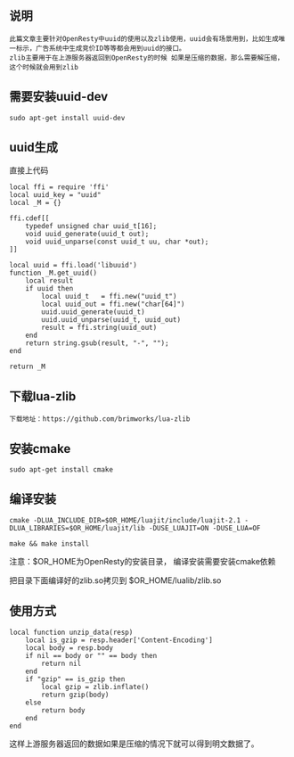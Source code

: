## 说明

```
此篇文章主要针对OpenResty中uuid的使用以及zlib使用，uuid会有场景用到，比如生成唯一标示，广告系统中生成竞价ID等等都会用到uuid的接口。
zlib主要用于在上游服务器返回到OpenResty的时候 如果是压缩的数据，那么需要解压缩，这个时候就会用到zlib
```

## 需要安装uuid-dev

```
sudo apt-get install uuid-dev
```

## uuid生成

直接上代码

```
local ffi = require 'ffi'
local uuid_key = "uuid"
local _M = {}

ffi.cdef[[
    typedef unsigned char uuid_t[16];
    void uuid_generate(uuid_t out);
    void uuid_unparse(const uuid_t uu, char *out);
]]

local uuid = ffi.load('libuuid')
function _M.get_uuid()
    local result
    if uuid then
        local uuid_t   = ffi.new("uuid_t")
        local uuid_out = ffi.new("char[64]")
        uuid.uuid_generate(uuid_t)
        uuid.uuid_unparse(uuid_t, uuid_out)
        result = ffi.string(uuid_out)
    end
    return string.gsub(result, "-", "");
end

return _M
```



## 下载lua-zlib

```
下载地址：https://github.com/brimworks/lua-zlib
```

## 安装cmake

```
sudo apt-get install cmake
```

## 编译安装

```
cmake -DLUA_INCLUDE_DIR=$OR_HOME/luajit/include/luajit-2.1 -DLUA_LIBRARIES=$OR_HOME/luajit/lib -DUSE_LUAJIT=ON -DUSE_LUA=OF

make && make install
```

注意：$OR_HOME为OpenResty的安装目录， 编译安装需要安装cmake依赖

把目录下面编译好的zlib.so拷贝到 $OR_HOME/lualib/zlib.so

## 使用方式

```
local function unzip_data(resp)
    local is_gzip = resp.header['Content-Encoding']
    local body = resp.body
    if nil == body or "" == body then
        return nil
    end
    if "gzip" == is_gzip then
        local gzip = zlib.inflate()
        return gzip(body)
    else
        return body
    end
end
```

这样上游服务器返回的数据如果是压缩的情况下就可以得到明文数据了。